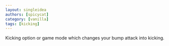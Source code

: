 ```yaml
---
layout: singleidea
authors: [spicycat]
category: [vanilla]
tags: [kicking]
---
```

Kicking option or game mode which changes your bump attack into kicking.
